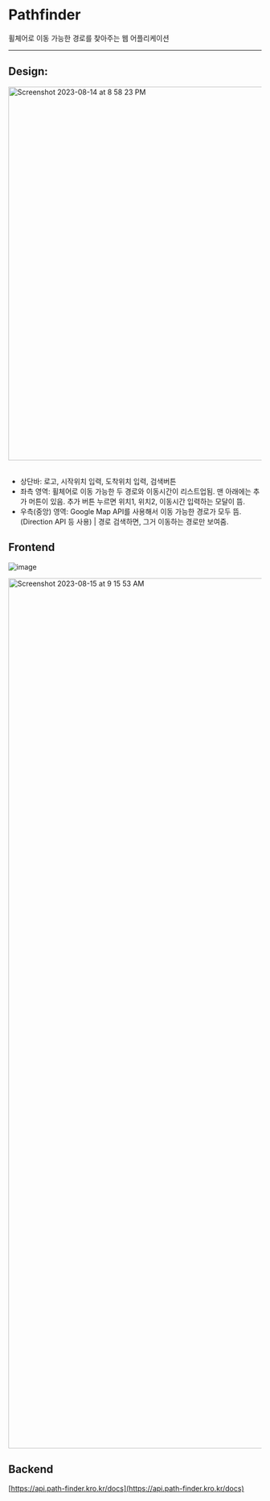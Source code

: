 # Pathfinder
휠체어로 이동 가능한 경로를 찾아주는 웹 어플리케이션

---

## Design:

<img width="742" alt="Screenshot 2023-08-14 at 8 58 23 PM" src="https://github.com/ryankwondev/pathfinder/assets/93381265/7e8bab25-593e-4561-9a9a-879682b52052">

<br>
<br>

- 상단바: 로고, 시작위치 입력, 도착위치 입력, 검색버튼
- 좌측 영역: 휠체어로 이동 가능한 두 경로와 이동시간이 리스트업됨. 맨 아래에는 추가 머튼이 있음. 추가 버튼 누르면 위치1, 위치2, 이동시간 입력하는 모달이 뜸.
- 우측(중앙) 영역: Google Map API를 사용해서 이동 가능한 경로가 모두 뜸. (Direction API 등 사용) | 경로 검색하면, 그거 이동하는 경로만 보여줌.

## Frontend

![image](https://github.com/ryankwondev/pathfinder/assets/93381265/67ea8354-84e0-4e48-91e5-441acfeed69f)

<img width="1728" alt="Screenshot 2023-08-15 at 9 15 53 AM" src="https://github.com/ryankwondev/pathfinder/assets/93381265/2028bab8-1701-4a9e-9ca4-2b40ae23fce5">

## Backend

[https://api.path-finder.kro.kr/docs](https://api.path-finder.kro.kr/docs)
